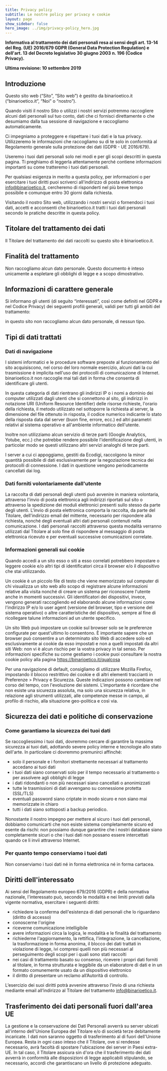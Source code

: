 ```yaml
---
title: Privacy policy
subtitle: Le nostre policy per privacy e cookie
layout: page
show_sidebar: false
hero_image: ../img/privacy-policy_hero.jpg
---
```


**Informativa al trattamento dei dati personali resa ai sensi degli art. 13-14 del Reg. (UE) 2016/679 GDPR (General Data Protection Regulation) e dell'art. 13 del Decreto legislativo 30 giugno 2003 n. 196 (Codice Privacy).**

**Ultima revisione: 10 settembre 2019**

## Introduzione

Questo sito web (“Sito”, “Sito web”) è gestito da binarioetico.it (“binarioetico.it”, “Noi” o “nostro”).

Quando visiti il nostro Sito o utilizzi i nostri servizi potremmo raccogliere alcuni dati personali sul tuo conto, dati che ci fornisci direttamente o che desumiamo dalla tua sessione di navigazione e raccogliamo automaticamente.

Ci impegniamo a proteggere e rispettare i tuoi dati e la tua privacy. Utilizzeremo le informazioni che raccogliamo su di te solo in conformità al Regolamento generale sulla protezione dei dati (GDPR - UE 2016/679).

Useremo i tuoi dati personali solo nei modi e per gli scopi descritti in questa pagina. Ti preghiamo di leggerla attentamente perché contiene informazioni importanti su come tratteremo i tuoi dati personali.

Per qualsiasi esigenza in merito a questa policy, per informazioni o per esercitare i tuoi diritti puoi scriverci all'indirizzo di posta elettronica info@binarioetico.it, cercheremo di risponderti nel più breve tempo possibile e comunque entro 30 giorni dalla richiesta.

Visitando il nostro Sito web, utilizzando i nostri servizi o fornendoci i tuoi dati, accetti e acconsenti che binarioetico.it tratti i tuoi dati personali secondo le pratiche descritte in questa policy.

## Titolare del trattamento dei dati
Il Titolare del trattamento dei dati raccolti su questo sito è binarioetico.it.

## Finalità del trattamento
Non raccogliamo alcun dato personale. Questo documento è inteso unicamente a espletare gli obblighi di legge e a scopo dimostrativo.

## Informazioni di carattere generale
Si informano gli utenti (di seguito “interessati”, così come definiti nel GDPR e nel Codice Privacy) dei seguenti profili generali, validi per tutti gli ambiti del trattamento:

in questo sito non raccogliamo alcun dato personale, di nessun tipo.

## Tipi di dati trattati
### Dati di navigazione
I sistemi informatici e le procedure software preposte al funzionamento del sito acquisiscono, nel corso del loro normale esercizio, alcuni dati la cui trasmissione è implicita nell'uso dei protocolli di comunicazione di Internet. binarioetico.it non raccoglie mai tali dati in forma che consenta di identificare gli utenti.

In questa categoria di dati rientrano gli indirizzi IP o i nomi a dominio dei computer utilizzati dagli utenti che si connettono al sito, gli indirizzi in notazione URI (Uniform Resource Identifier) delle risorse richieste, l'orario della richiesta, il metodo utilizzato nel sottoporre la richiesta al server, la dimensione del file ottenuto in risposta, il codice numerico indicante lo stato della risposta data dal server (buon fine, errore, ecc.) ed altri parametri relativi al sistema operativo e all'ambiente informatico dell'utente.

Inoltre non utilizziamo alcun servizio di terze parti (Google Analytics, Yotube, ecc.) che potrebbe rendere possibile l'identificazione degli utenti, in particolar modo se questi utilizzano altri servizi analoghi di terze parti.

I server a cui ci appoggiamo, gestiti da Ecodigi, raccolgono la minor quantità possibile di dati esclusivamente per la negoziazione tecnica dei protocolli di connessione. I dati in questione vengono periodicamente cancellati dai log.

### Dati forniti volontariamente dall'utente
La raccolta di dati personali degli utenti può avvenire in maniera volontaria, attraverso l'invio di posta elettronica agli indirizzi riportati sul sito o attraverso la spedizione dei moduli elettronici presenti sullo stesso da parte degli utenti. L'invio di posta elettronica comporta la raccolta, da parte del Titolare, dell'indirizzo email del mittente, necessario per rispondere alla richiesta, nonché degli eventuali altri dati personali contenuti nella comunicazione. I dati personali raccolti attraverso questa modalità verranno utilizzati dal Titolare al solo fine di rispondere al messaggio di posta elettronica ricevuto e per eventuali successive comunicazioni correlate.

### Informazioni generali sui cookie
Quando accedi a un sito esso o siti a esso correlati potrebbero impostare o leggere cookie e/o altri tipi di identificatori circa il browser e/o il dispositivo che stai utilizzando.

Un cookie è un piccolo file di testo che viene memorizzato sul computer di chi visualizza un sito web allo scopo di registrare alcune informazioni relative alla visita nonché di creare un sistema per riconoscere l'utente anche in momenti successivi. Gli identificatori dei dispositivi, invece, vengono generati raccogliendo ed elaborando alcune informazioni come l'indirizzo IP e/o lo user agent (versione del browser, tipo e versione del sistema operativo) o altre caratteristiche del dispositivo, sempre al fine di ricollegare talune informazioni ad un utente specifico.

Un sito Web può impostare un cookie sul browser solo se le preferenze configurate per quest'ultimo lo consentono. È importante sapere che un browser può consentire a un determinato sito Web di accedere solo ed esclusivamente ai cookie da esso impostati e non a quelli impostati da altri siti Web: non vi è alcun rischio per la vostra privacy in tal senso. Per informazioni specifiche su come gestiamo i cookie puoi consultare la nostra cookie policy alla pagina https://binarioetico.it/qualcosa

Per una navigazione di default, consigliamo di utilizzare Mozilla Firefox, impostando il blocco restrittivo dei cookie e di altri elementi traccianti in Preferenze > Privacy e Sicurezza. Queste indicazioni possono cambiare nel corso del tempo, con l'evoluzione dei sistemi. L'importante è ricordare che non esiste una sicurezza assoluta, ma solo una sicurezza relativa, in relazione agli strumenti utilizzati, alle competenze messe in campo, al profilo di rischio, alla situazione geo-politica e così via.

## Sicurezza dei dati e politiche di conservazione
### Come garantiamo la sicurezza dei tuoi dati
Se raccogliessimo i tuoi dati, dovremmo cercare di garantire la massima sicurezza ai tuoi dati, adottando severe policy interne e tecnologie allo stato dell'arte. In particolare ci dovremmo premunirci affinché:

- solo il personale e i fornitori strettamente necessari al trattamento accedano ai tuoi dati
- i tuoi dati siano conservati solo per il tempo necessario al trattamento o per assolvere agli obblighi di legge
- i dati ridondanti o non più necessari siano cancellati o anonimizzati
- tutte le trasmissioni di dati avvengano su connessione protetta (SSL/TLS)
- eventuali password siano criptate in modo sicuro e non siano mai memorizzate in chiaro
- tutti i dati siano sottoposti a backup periodico.

Nonostante il nostro impegno per mettere al sicuro i tuoi dati personali, dobbiamo comunicarti che non esiste sistema completamente sicuro ed esente da rischi: non possiamo dunque garantire che i nostri database siano completamente sicuri o che i tuoi dati non possano essere intercettati quando ce li invii attraverso Internet.

### Per quanto tempo conserviamo i tuoi dati
Non conserviamo i tuoi dati né in forma elettronica né in forma cartacea.

## Diritti dell'interessato
Ai sensi del Regolamento europeo 679/2016 (GDPR) e della normativa nazionale, l'interessato può, secondo le modalità e nei limiti previsti dalla vigente normativa, esercitare i seguenti diritti:

- richiedere la conferma dell'esistenza di dati personali che lo riguardano (diritto di accesso)
- conoscerne l'origine
- riceverne comunicazione intelligibile
- avere informazioni circa la logica, le modalità e le finalità del trattamento
- richiederne l'aggiornamento, la rettifica, l'integrazione,	la cancellazione, la trasformazione in forma anonima, il blocco dei dati trattati in violazione di legge, ivi compresi quelli non più necessari al perseguimento degli scopi per i quali sono stati	raccolti
- nei casi di trattamento basato su consenso, ricevere i propri dati forniti al titolare, in forma strutturata e leggibile da un elaboratore di dati e in un formato comunemente usato da un dispositivo elettronico
- il diritto di presentare un reclamo all’Autorità di controllo.

L’esercizio dei suoi diritti potrà avvenire attraverso l’invio di una richiesta mediante email all’indirizzo al Titolare del trattamento info@binarioetico.it.

## Trasferimento dei dati personali fuori dall'area UE
La gestione e la conservazione dei Dati Personali avverrà su server ubicati all'interno dell'Unione Europea del Titolare e/o di società terze debitamente incaricate. I dati non saranno oggetto di trasferimento al di fuori dell'Unione Europea. Resta in ogni caso inteso che il Titolare, ove si rendesse necessario, avrà facoltà di spostare l'ubicazione dei server in Paesi extra-UE. In tal caso, il Titolare assicura sin d'ora che il trasferimento dei dati avverrà in conformità alle disposizioni di legge applicabili stipulando, se necessario, accordi che garantiscano un livello di protezione adeguato.


